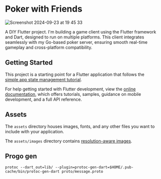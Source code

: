# Poker with Friends

![Screenshot 2024-09-23 at 19 45 33](https://github.com/user-attachments/assets/1962837e-1405-48e1-a83d-b32feee93946)

A DIY Flutter project. I'm building a game client using the Flutter framework and Dart, designed to run on multiple platforms. This client integrates seamlessly with my Go-based poker server, ensuring smooth real-time gameplay and cross-platform compatibility.

## Getting Started

This project is a starting point for a Flutter application that follows the
[simple app state management
tutorial](https://flutter.dev/to/state-management-sample).

For help getting started with Flutter development, view the
[online documentation](https://docs.flutter.dev), which offers tutorials,
samples, guidance on mobile development, and a full API reference.

## Assets

The `assets` directory houses images, fonts, and any other files you want to
include with your application.

The `assets/images` directory contains [resolution-aware
images](https://flutter.dev/to/resolution-aware-images).

## Progo gen

```
protoc --dart_out=lib/ --plugin=protoc-gen-dart=$HOME/.pub-cache/bin/protoc-gen-dart proto/message.proto
```
